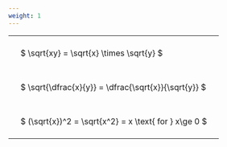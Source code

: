 ```yaml
---
weight: 1
---
```


<style type="text/css">
#T_5f579 th.col_heading {
  text-align: left;
  font-size: 1em;
}
#T_5f579 td {
  text-align: left;
  font-size: 1em;
  padding: 1.5em;
}
</style>
<table id="T_5f579">
  <thead>
  </thead>
  <tbody>
    <tr>
      <td id="T_5f579_row0_col0" class="data row0 col0" >$ \sqrt{xy} = \sqrt{x} \times \sqrt{y} $</td>
    </tr>
    <tr>
      <td id="T_5f579_row1_col0" class="data row1 col0" >$ \sqrt{\dfrac{x}{y}} = \dfrac{\sqrt{x}}{\sqrt{y}} $</td>
    </tr>
    <tr>
      <td id="T_5f579_row2_col0" class="data row2 col0" >$ (\sqrt{x})^2 = \sqrt{x^2} = x \text{ for } x\ge 0 $</td>
    </tr>
  </tbody>
</table>
